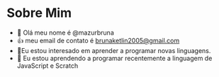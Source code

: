 # Sobre Mim
- 👋 Olá meu nome é @mazurbruna
- :+1: meu email de contato é brunaketlin2005@gmail.com
- 👀Eu estou interesado em aprender a programar novas linguagens.
- 🌱 Eu estou aprendendo a programar recentemente a linguagem de JavaScript e Scratch

